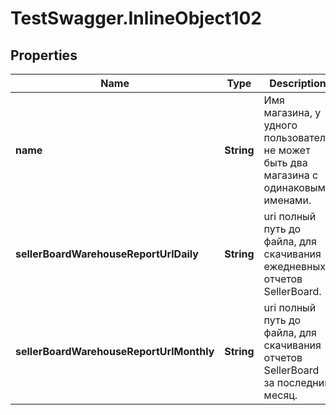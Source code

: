 # TestSwagger.InlineObject102

## Properties

Name | Type | Description | Notes
------------ | ------------- | ------------- | -------------
**name** | **String** | Имя магазина, у удного пользователя не может быть два магазина с одинаковыми именами. | 
**sellerBoardWarehouseReportUrlDaily** | **String** | uri полный путь до файла, для скачивания ежедневных отчетов SellerBoard. | 
**sellerBoardWarehouseReportUrlMonthly** | **String** | uri полный путь до файла, для скачивания отчетов SellerBoard за последний месяц. | 


